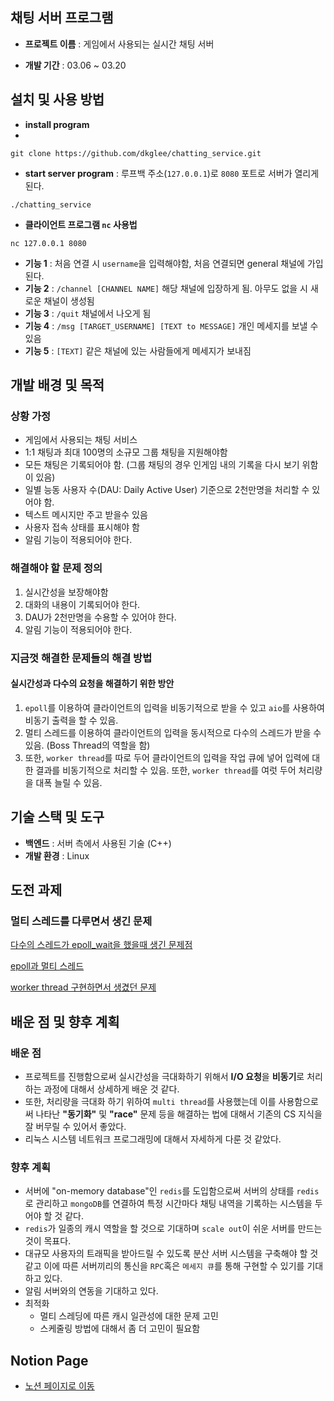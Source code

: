 ## 채팅 서버 프로그램

- **프로젝트 이름** : 게임에서 사용되는 실시간 채팅 서버

- **개발 기간** : 03.06 ~ 03.20

## 설치 및 사용 방법
- **install program**
- 
`git clone https://github.com/dkglee/chatting_service.git`
  
- **start server program** : 루프백 주소(`127.0.0.1`)로 `8080` 포트로 서버가 열리게 된다.

`./chatting_service`
  
- **클라이언트 프로그램 `nc` 사용법**

`nc 127.0.0.1 8080`

- **기능 1** : 처음 연결 시 `username`을 입력해야함, 처음 연결되면 general 채널에 가입된다.
- **기능 2** : `/channel [CHANNEL NAME]` 해당 채널에 입장하게 됨. 아무도 없을 시 새로운 채널이 생성됨
- **기능 3** : `/quit` 채널에서 나오게 됨
- **기능 4** : `/msg [TARGET_USERNAME] [TEXT to MESSAGE]` 개인 메세지를 보낼 수 있음
- **기능 5** : `[TEXT]` 같은 채널에 있는 사람들에게 메세지가 보내짐

## 개발 배경 및 목적
### 상황 가정
- 게임에서 사용되는 채팅 서비스
- 1:1 채팅과 최대 100명의 소규모 그룹 채팅을 지원해야함
- 모든 채팅은 기록되어야 함. (그룹 채팅의 경우 인게임 내의 기록을 다시 보기 위함이 있음)
- 일별 능동 사용자 수(DAU: Daily Active User) 기준으로 2천만명을 처리할 수 있어야 함.
- 텍스트 메시지만 주고 받을수 있음
- 사용자 접속 상태를 표시해야 함
- 알림 기능이 적용되어야 한다.

### 해결해야 할 문제 정의
1. 실시간성을 보장해야함
2. 대화의 내용이 기록되어야 한다.
3. DAU가 2천만명을 수용할 수 있어야 한다.
4. 알림 기능이 적용되어야 한다.

### 지금껏 해결한 문제들의 해결 방법

#### 실시간성과 다수의 요청을 해결하기 위한 방안
1. `epoll`를 이용하여 클라이언트의 입력을 비동기적으로 받을 수 있고 `aio`를 사용하여 비동기 출력을 할 수 있음.
2. 멀티 스레드를 이용하여 클라이언트의 입력을 동시적으로 다수의 스레드가 받을 수 있음. (Boss Thread의 역할을 함)
3. 또한, `worker thread`를 따로 두어 클라이언트의 입력을 작업 큐에 넣어 입력에 대한 결과를 비동기적으로 처리할 수 있음. 또한, `worker thread`를 여럿 두어 처리량을 대폭 늘릴 수 있음.

## 기술 스택 및 도구
- **백엔드** : 서버 측에서 사용된 기술 (C++)
- **개발 환경** : Linux

## 도전 과제

### 멀티 스레드를 다루면서 생긴 문제
[다수의 스레드가 epoll_wait을 했을때 생긴 문제점](https://season-bee-387.notion.site/epoll_wait-e933284e162e46cf9ac8be22b39e6942)

[epoll과 멀티 스레드](https://season-bee-387.notion.site/Multithread-5d44cdcc047e497c87b3e8785f8c963a)

[worker thread 구현하면서 생겼던 문제](https://season-bee-387.notion.site/Boss-Worker-Model-f2f08672ef9a441596086adf19122a4d)

## 배운 점 및 향후 계획
### 배운 점
- 프로젝트를 진행함으로써 실시간성을 극대화하기 위해서 **I/O 요청**을 **비동기**로 처리하는 과정에 대해서 상세하게 배운 것 같다.
- 또한, 처리량을 극대화 하기 위하여 `multi thread`를 사용했는데 이를 사용함으로써 나타난 **"동기화"** 및 **"race"** 문제 등을 해결하는 법에 대해서 기존의 CS 지식을 잘 버무릴 수 있어서 좋았다.
- 리눅스 시스템 네트워크 프로그래밍에 대해서 자세하게 다룬 것 같았다.

### 향후 계획
- 서버에 "on-memory database"인 `redis`를 도입함으로써 서버의 상태를 `redis`로 관리하고 `mongoDB`를 연결하여 특정 시간마다 채팅 내역을 기록하는 시스템을 두어야 할 것 같다.
- `redis`가 일종의 캐시 역할을 할 것으로 기대하며 `scale out`이 쉬운 서버를 만드는 것이 목표다.
- 대규모 사용자의 트래픽을 받아드릴 수 있도록 분산 서버 시스템을 구축해야 할 것 같고 이에 따른 서버끼리의 통신을 `RPC`혹은 `메세지 큐`를 통해 구현할 수 있기를 기대하고 있다.
- 알림 서버와의 연동을 기대하고 있다.
- 최적화
  - 멀티 스레딩에 따른 캐시 일관성에 대한 문제 고민
  - 스케줄링 방법에 대해서 좀 더 고민이 필요함

## Notion Page
- [노션 페이지로 이동](https://season-bee-387.notion.site/Chat-Service-35708aad3f054c059e4f489d0af2c6fc)

